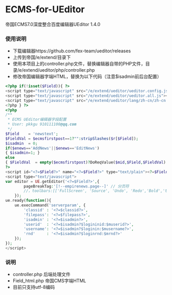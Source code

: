 ECMS-for-UEditor
================

帝国ECMS7.0深度整合百度编辑器UEditor 1.4.0

### 使用说明

- 下载编辑器https://github.com/fex-team/ueditor/releases
- 上传到帝国/e/extend/目录下
- 使用本项目上的controller.php文件，替换编辑器自带的PHP文件，目录/e/extend/ueditor/php/controller.php
- 修改帝国编辑器字端HTML，替换为以下代码（注意$isadmin前后台配置）
```php
<?php if(!isset($Field)){ ?>
<script type="text/javascript" src="/e/extend/ueditor/ueditor.config.js"></script>
<script type="text/javascript" src="/e/extend/ueditor/ueditor.all.js"></script>
<script type="text/javascript" src="/e/extend/ueditor/lang/zh-cn/zh-cn.js"></script>
<?php } ?>
<?php
/**
 * ECMS UEditor编辑器字段配置
 * User: pkkgu 910111100@qq.com
 */
$Field    = 'newstext';
$FieldVal = $ecmsfirstpost==1?"":stripSlashes($r[$Field]);
$isadmin  = 0;
if($enews=='AddNews'||$enews=='EditNews')
{ $isadmin=1; }
else
{ $FieldVal  = empty($ecmsfirstpost)?DoReqValue($mid,$Field,$FieldVal):$r[$Field]; }
?>
<script id="<?=$Field?>" name="<?=$Field?>" type="text/plain"><?=$FieldVal?></script>
<script type="text/javascript">
var editor = UE.getEditor('<?=$Field?>',{
		pageBreakTag:'[!--empirenews.page--]' // 分页符
		//，toolbars:[['FullScreen', 'Source', 'Undo', 'Redo','Bold','test']] //选择自己需要的工具按钮名称
	});
ue.ready(function(){
	ue.execCommand('serverparam', {
		'classid' : '<?=$classid?>',
		'filepass': '<?=$filepass?>',
		'isadmin' : '<?=$isadmin?>',
		'userid'  : '<?=$isadmin?$logininid:$muserid?>',
		'username': '<?=$isadmin?$loginin:$musername?>',
		'rnd'     : '<?=$isadmin?$loginrnd:$mrnd?>'
	});
});
</script>
```

### 说明
- controller.php 后端处理文件
- Field_html.php 帝国CMS字端HTML
- 目前只支持utf-8编码

